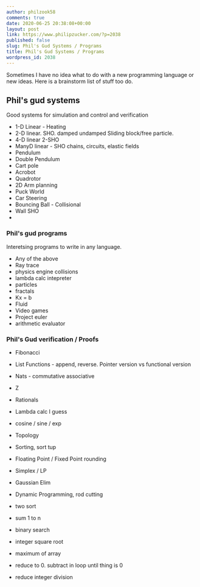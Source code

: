 ```yaml
---
author: philzook58
comments: true
date: 2020-06-25 20:38:08+00:00
layout: post
link: https://www.philipzucker.com/?p=2038
published: false
slug: Phil's Gud Systems / Programs
title: Phil's Gud Systems / Programs
wordpress_id: 2038
---
```


Sometimes I have no idea what to do with a new programming language or new ideas. Here is a brainstorm list of stuff too do.

## Phil's gud systems

Good systems for simulation and control and verification

  * 1-D Linear - Heating
  * 2-D linear. SHO. damped undamped Sliding block/free particle.
  * 4-D linear 2-SHO
  * ManyD linear - SHO chains, circuits, elastic fields
  * Pendulum
  * Double Pendulum
  * Cart pole
  * Acrobot
  * Quadrotor
  * 2D Arm planning
  * Puck World
  * Car Steering
  * Bouncing Ball - Collisional
  * Wall SHO
  * 

### Phil's gud programs

Interetsing programs to write in any language. 

  * Any of the above
  * Ray trace
  * physics engine collisions
  * lambda calc intepreter
  * particles
  * fractals
  * Kx = b
  * Fluid
  * Video games
  * Project euler
  * arithmetic evaluator

### Phil's Gud verification / Proofs

  * Fibonacci
  * List Functions - append, reverse. Pointer version vs functional version
  * Nats - commutative associative
  * Z
  * Rationals
  * Lambda calc I guess
  * cosine / sine / exp
  * Topology
  * Sorting, sort tup
  * Floating Point / Fixed Point rounding
  * Simplex / LP
  * Gaussian Elim
  * Dynamic Programming, rod cutting

  * two sort
  * sum 1 to n
  * binary search
  * integer square root
  * maximum of array
  * reduce to 0. subtract in loop until thing is 0
  * reduce integer division

